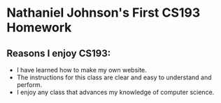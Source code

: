 # Nathaniel Johnson's First CS193 Homework

## Reasons I enjoy CS193: 

 -  I have learned how to make my own website. 
 -  The instructions for this class are clear and easy to understand and perform. 
 -  I enjoy any class that advances my knowledge of computer science. 

